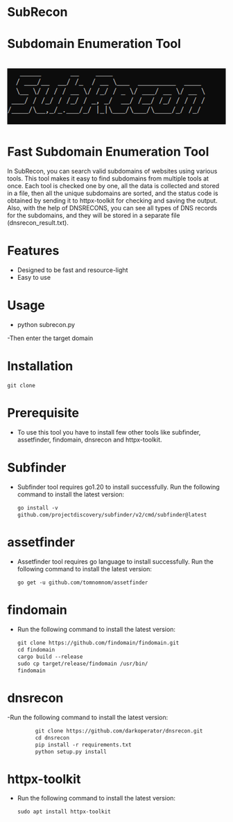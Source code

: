 # SubRecon
# Subdomain Enumeration Tool
<h1 align="center">
  <img src="subrecon.png" alt="recon-script" width="600px">
  <br>
</h1>

# Fast Subdomain Enumeration Tool

In SubRecon, you can search valid subdomains of websites using various tools. This tool makes it easy to find subdomains from multiple tools at once. Each tool is checked one by one, all the data is collected and stored in a file, then all the unique subdomains are sorted, and the status code is obtained by sending it to httpx-toolkit for checking and saving the output. Also, with the help of DNSRECONS, you can see all types of DNS records for the subdomains, and they will be stored in a separate file (dnsrecon_result.txt).

# Features 

- Designed to be fast and resource-light
- Easy to use

# Usage

- python subrecon.py

-Then enter the target domain

# Installation 

    git clone 

# Prerequisite
- To use this tool you have to install few other tools like subfinder, assetfinder, findomain, dnsrecon and httpx-toolkit.

# Subfinder
- Subfinder tool requires go1.20 to install successfully. Run the following command to install the latest version:
  
      go install -v github.com/projectdiscovery/subfinder/v2/cmd/subfinder@latest
  
# assetfinder
- Assetfinder tool requires go language to install successfully. Run the following command to install the latest version:

      go get -u github.com/tomnomnom/assetfinder

# findomain
- Run the following command to install the latest version:
  
      git clone https://github.com/findomain/findomain.git
      cd findomain
      cargo build --release
      sudo cp target/release/findomain /usr/bin/
      findomain

# dnsrecon
-Run the following command to install the latest version:
           
             git clone https://github.com/darkoperator/dnsrecon.git
             cd dnsrecon
             pip install -r requirements.txt
             python setup.py install

# httpx-toolkit
- Run the following command to install the latest version:

      sudo apt install httpx-toolkit


